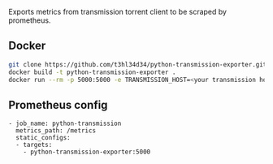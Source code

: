 Exports metrics from transmission torrent client to be scraped by prometheus.

## Docker
```bash
git clone https://github.com/t3hl34d34/python-transmission-exporter.git
docker build -t python-transmission-exporter .
docker run --rm -p 5000:5000 -e TRANSMISSION_HOST=<your transmission host> -e TRANSMISSION_PORT=<your transmission port (eg. 9091)> --name=python-transmission-exporter python-transmission-exporter
```

## Prometheus config
```
- job_name: python-transmission
  metrics_path: /metrics
  static_configs:
  - targets:
    - python-transmission-exporter:5000
```

